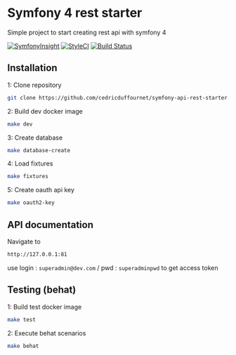 # Symfony 4 rest starter

Simple project to start creating rest api with symfony 4

[![SymfonyInsight](https://insight.symfony.com/projects/cbf6d535-ea02-4786-9179-49b254bb1242/mini.svg)](https://insight.symfony.com/projects/cbf6d535-ea02-4786-9179-49b254bb1242)
[![StyleCI](https://github.styleci.io/repos/190141271/shield?branch=master)](https://github.styleci.io/repos/190141271)
[![Build Status](https://travis-ci.com/cedricduffournet/symfony-api-rest-starter.svg?token=JpJyZmdDC55Vj3yZZkTq&branch=master)](https://travis-ci.com/cedricduffournet/symfony-api-rest-starter)

## Installation

1: Clone repository

```bash
git clone https://github.com/cedricduffournet/symfony-api-rest-starter.git
```

2: Build dev docker image

```bash
make dev
```

3: Create database

```bash
make database-create
```

4: Load fixtures

```bash
make fixtures
```

5: Create oauth api key

```bash
make oauth2-key
```

## API documentation

Navigate to

```bash
http://127.0.0.1:81
```

use login : `superadmin@dev.com` / pwd : `superadminpwd` to get access token

## Testing (behat)

1: Build test docker image

```bash
make test
```

2: Execute behat scenarios

```bash
make behat
```
